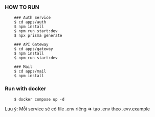 ### HOW TO RUN
```
    ### Auth Service
    $ cd apps/auth
    $ npm install
    $ npm run start:dev
    $ npx prisma generate

    ### API Gateway
    $ cd apps/gateway
    $ npm install
    $ npm run start:dev

    ### Mail
    $ cd apps/mail
    $ npm install

```


### Run with docker

```
    $ docker compose up -d

```
Lưu ý: Mỗi service sẽ có file .env riêng => tạo .env theo .evv.example
